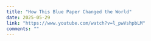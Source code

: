 ```yaml
---
title: "How This Blue Paper Changed the World"
date: 2025-05-29
link: "https://www.youtube.com/watch?v=l_pwVshpbLM"
comments: ""
---
```

